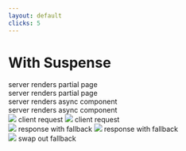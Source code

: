```yaml
---
layout: default
clicks: 5
---
```

<h1 class="h1-small">With Suspense</h1>

<div class="grid h-[400px] grid-rows-[1fr_min-content]">

<div class="grid grid-cols-[1fr_8fr_1fr_14fr_1fr] ">
    <div ></div>
    <div v-click="2" class="grid grid-cols-2 overflow-visible h-[80px] overflow-visible">
        <span v-click-hide="3" class="text-2xl text-right mt-4 mr--16">server renders partial page</span>
        <div v-click-hide="3" class="grid grid-rows-2 h-[150px] mr--24">
            <Icon name="Rabbit" size={24} strokeWidth={5} />
            <Icon name="Redo" size={24} strokeWidth={5} />
        </div>
        <span v-click="3" opacity-40 class="text-2xl text-right mt-4 mr--16">server renders partial page</span>
        <div v-click="3" opacity-40 class="grid grid-rows-2 h-[150px] mr--24">
            <Icon name="Rabbit" size={24} strokeWidth={5} />
            <Icon name="Redo" size={24} strokeWidth={5} />
        </div>
    </div>
    <div></div>
    <div v-click="4" class="grid grid-cols-2 overflow-visible h-[80px] overflow-visible">
        <span v-click-hide="5" class="text-2xl text-right mt-4 ml--8 mr-14">server renders async component</span>
        <div v-click-hide="5" class="grid grid-rows-2 h-[150px] ml--62">
            <Icon name="Snail" size={24} strokeWidth={5} />
            <Icon name="Redo" size={24} strokeWidth={5} />
        </div>
        <span v-click="5" opacity-40 class="text-2xl text-right mt-4 ml--8 mr-14">server renders async component</span>
        <div v-click="5" opacity-40 class="grid grid-rows-2 h-[150px] ml--62">
            <Icon name="Snail" size={24} strokeWidth={5} />
            <Icon name="Redo" size={24} strokeWidth={5} />
        </div>
    </div>
    <div></div>
</div>


<div class="grid grid-cols-3 gap-4 ">

<div v-click="1" class="flex flex-col items-center justify-center gap-8">
    <img v-click-hide="3" class="w-full self-center max-w-none" src="/icons/multi/suspense-none.svg" />
    <span v-click-hide="3" class="text-center text-2xl font-bold">client request</span>
    <img v-click="3" opacity-40 class="w-full self-center max-w-none" src="/icons/multi/suspense-none.svg" />
    <span v-click="3" opacity-40 class="text-center text-2xl font-bold">client request</span>
</div>


<div v-click="3" class="flex flex-col items-center justify-center gap-8">
    <img v-click-hide="5" class="w-full self-center max-w-none" src="/icons/multi/suspense-partial.svg" />
    <span v-click-hide="5" class="text-center text-2xl font-bold">response with fallback</span>
    <img v-click="5" opacity-40 class="w-full self-center max-w-none" src="/icons/multi/suspense-partial.svg" />
    <span v-click="5" opacity-40 class="text-center text-2xl font-bold">response with fallback</span>
</div>



<div v-click="5" class="flex flex-col items-center justify-center gap-8">
    <img class="w-full self-center max-w-none" src="/icons/suspense-full.svg" />
    <span class="text-center text-2xl font-bold">swap out fallback</span>
</div>
</div>

</div>


